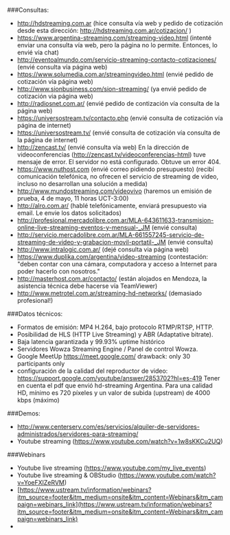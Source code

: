 ###Consultas:
* http://hdstreaming.com.ar (hice consulta vía web y pedido de cotización desde esta dirección: http://hdstreaming.com.ar/cotizacion/ )
* https://www.argentina-streaming.com/streaming-video.html  (intenté enviar una consulta vía web, pero la página no lo permite. Entonces, lo envié vía chat)
* http://eventoalmundo.com/servicio-streaming-contacto-cotizaciones/ (envié consulta vía página web)
* https://www.solumedia.com.ar/streamingvideo.html (envié pedido de cotización vía página web)
* http://www.sionbusiness.com/sion-streaming/ (ya envié pedido de cotización via página web)
* http://radiosnet.com.ar/ (envié pedido de contización vía consulta de la página web)
* https://universostream.tv/contacto.php (envié consulta de cotización vía página de internet)
* https://universostream.tv/ (envié consulta de cotización vía consulta de la página de internet)
* http://zencast.tv/  (envié consulta vía web) En la dirección de videoconferencias (http://zencast.tv/videoconferencias-html) tuve mensaje de error. El servidor no está configurado. Obtuve un error 404.
* https://www.nuthost.com (envié correo pidiendo presupuesto) (recibí comunicación telefónica, no ofrecen el servicio de streaming de video, incluso no desarrollan una solución a medida)
* http://www.mundostreaming.com/videovivo  (haremos un emisión de prueba, 4 de mayo, 11 horas UCT-3:00)
* http://alro.com.ar/ (hablé telefónicamente, enviará presupuesto via email. Le envie los datos solicitados)
* http://profesional.mercadolibre.com.ar/MLA-643611633-transmision-online-live-streaming-eventos-y-mensual-_JM  (envié consulta)
* http://servicio.mercadolibre.com.ar/MLA-661557245-servicio-de-streaming-de-video-y-grabacion-movil-portatil-_JM  (envié consulta)
* http://www.intralogic.com.ar/  (dejé consulta via página web)
* https://www.duplika.com/argentina/video-streaming (contestación: "deben contar con una cámara, computadora y acceso a Internet para poder hacerlo con nosotros."
* http://masterhost.com.ar/contacto/ (están alojados en Mendoza, la asistencia técnica debe hacerse vía TeamViewer)
* http://www.metrotel.com.ar/streaming-hd-networks/ (demasiado profesional!) 




###Datos técnicos:
* Formatos de emisión: MP4 H.264, bajo protocolo RTMP/RTSP, HTTP.
* Posibilidad de HLS (HTTP Live Streaming) y ABR (Adaptative bitrate).
* Baja latencia garantizada y 99.93% uptime histórico
* Servidores Wowza Streaming Engine / Panel de control Wowza.
* Google MeetUp https://meet.google.com/  drawback: only 30 participants only
* configuración de la calidad del reproductor de video: https://support.google.com/youtube/answer/2853702?hl=es-419 Tener en cuenta el pdf que envió hd-streaming Argentina. Para una calidad HD, mínimo es 720 píxeles y un valor de subida (upstream) de 4000 kbps (máximo)


###Demos:
* http://www.centerserv.com/es/servicios/alquiler-de-servidores-administrados/servidores-para-streaming/
* Youtube streaming (https://www.youtube.com/watch?v=1w8sKKCu2UQ)

###Webinars
* Youtube live streaming (https://www.youtube.com/my_live_events)
* Youtube live streaming & OBStudio (https://www.youtube.com/watch?v=YoeFXlZeRVM)
* [https://www.ustream.tv/information/webinars?itm_source=footer&itm_medium=onsite&itm_content=Webinars&itm_campaign=webinars_link](https://www.ustream.tv/information/webinars?itm_source=footer&itm_medium=onsite&itm_content=Webinars&itm_campaign=webinars_link)
*